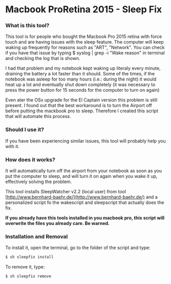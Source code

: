 # Macbook ProRetina 2015 - Sleep Fix

### What is this tool?

This tool is for people who bought the Macbook Pro 2015 retina with force touch
and are having issues with the sleep feature. The computer will keep waking up
frequently for reasons such as "ART", "Network". You can check if you have that
issue by typing 
$ syslog | grep -i "Wake reason"
in terminal and checking the log that is shown.

I had that problem and my notebook kept waking up literaly every minute,
draining the battery a lot faster than it should. Some of the times, if
the notebook was asleep for too many hours (i.e.: during the night) it
would heat up a lot and eventually shut down completely (it was necessary to
press the power button for 15 seconds for the computer to turn on again)

Even ater the OSx upgrade for the El Captain version this problem is still
present. I found out that the best workaround is to turn the Airport off
before putting the mackbook pro to sleep. Therefore I created this script
that will automate this process.

### Should I use it?

If you have been experiencing similar issues, this tool will probably
help you with it.


### How does it works?

It will automatically turn off the airport from your notebook as soon as you
put the computer to sleep, and will turn it on again when you wake it up,
effectively solving the problem.

This tool installs SleepWatcher v2.2 (local user) from tool
[http://www.bernhard-baehr.de/](http://www.bernhard-baehr.de/)
and a personalized script fo the wakescript and sleepscript that actually does
the fix.

**If you already have this tools installed in you macbook pro, this script
will overwrite the files you already care. Be warned.** 

### Installation and Removal

To install it, open the terminal, go to the folder of the script and type:
```bash
$ sh sleepfix install
```

To remove it, type:
```bash
$ sh sleepfix remove
```
